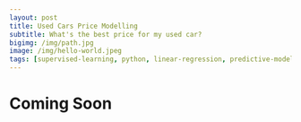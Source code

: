 ```yaml
---
layout: post
title: Used Cars Price Modelling
subtitle: What's the best price for my used car?
bigimg: /img/path.jpg
image: /img/hello-world.jpeg
tags: [supervised-learning, python, linear-regression, predictive-modelling]
---
```


Coming Soon
======
